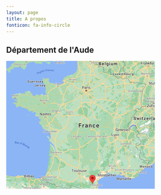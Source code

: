```yaml
---
layout: page
title: A propos 
fonticon: fa-info-circle
---
```


## Département de l'Aude

![](/assets/images/map_france.png)
